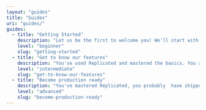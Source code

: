 ```yaml
---
layout: "guides"
title: "Guides"
uri: "guides/"
guides: 
  - title: "Getting Started"
    description: "Let us be the first to welcome you! We'll start with core concepts and terminology and then get you set up to create and license your first application."
    level: "beginner"
    slug: "getting-started"
  - title: "Get to know our features"
    description: "You've used Replicated and mastered the basics. You are familiar with all of the core concepts and terminology and have probably shipped at least one application."
    level: "intermediate"
    slug: "get-to-know-our-features"
  - title: "Become production ready"
    description: "You've mastered Replicated, you probably  have shipped multiple applications and are familiar with some of our more advanced features."
    level: "advanced"
    slug: "become-production-ready"
---
```

